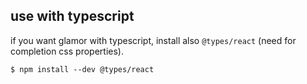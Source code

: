 use with typescript
---

if you want glamor with typescript, install also `@types/react` (need for completion css properties).

```
$ npm install --dev @types/react
```
